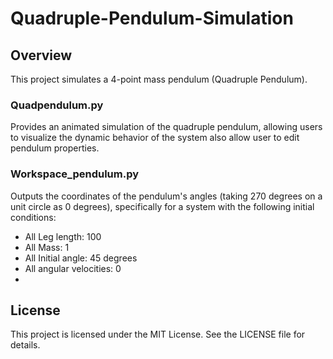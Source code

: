 # Quadruple-Pendulum-Simulation

## Overview
This project simulates a 4-point mass pendulum (Quadruple Pendulum). 
### Quadpendulum.py
Provides an animated simulation of the quadruple pendulum, allowing users to visualize the dynamic behavior of the system also allow user to edit pendulum properties.
### Workspace_pendulum.py
Outputs the coordinates of the pendulum's angles (taking 270 degrees on a unit circle as 0 degrees), specifically for a system with the following initial conditions:
- All Leg length: 100
- All Mass: 1
- All Initial angle: 45 degrees 
- All angular velocities: 0
- 
## License
This project is licensed under the MIT License. See the LICENSE file for details.
